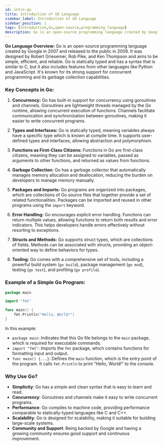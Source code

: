 ```yaml
---
id: intro-go
title: Introduction of GO Language
sidebar_label: Introduction of GO Language
sidebar_position: 1
tags: [introduction,Go,open-source,programming language]
description: Go is an open-source programming language created by Google in 2007 and released to the public in 2009.
---
```


**Go Language Overview:**
Go is an open-source programming language created by Google in 2007 and released to the public in 2009. It was designed by Robert Griesemer, Rob Pike, and Ken Thompson and aims to be simple, efficient, and reliable. Go is statically typed and has a syntax that is similar to C, but it also includes features from other languages like Python and JavaScript. It's known for its strong support for concurrent programming and its garbage collection capabilities.

### Key Concepts in Go:

1. **Concurrency:** Go has built-in support for concurrency using goroutines and channels. Goroutines are lightweight threads managed by the Go runtime, allowing concurrent execution of functions. Channels facilitate communication and synchronization between goroutines, making it easier to write concurrent programs.

2. **Types and Interfaces:** Go is statically typed, meaning variables always have a specific type which is known at compile time. It supports user-defined types and interfaces, allowing abstraction and polymorphism.

3. **Functions as First-Class Citizens:** Functions in Go are first-class citizens, meaning they can be assigned to variables, passed as arguments to other functions, and returned as values from functions.

4. **Garbage Collection:** Go has a garbage collector that automatically manages memory allocation and deallocation, reducing the burden on developers to manage memory manually.

5. **Packages and Imports:** Go programs are organized into packages, which are collections of Go source files that together provide a set of related functionalities. Packages can be imported and reused in other programs using the `import` keyword.

6. **Error Handling:** Go encourages explicit error handling. Functions can return multiple values, allowing functions to return both results and error indicators. This helps developers handle errors effectively without resorting to exceptions.

7. **Structs and Methods:** Go supports struct types, which are collections of fields. Methods can be associated with structs, providing an object-oriented way to define behaviors for types.

8. **Tooling:** Go comes with a comprehensive set of tools, including a powerful build system (`go build`), package management (`go mod`), testing (`go test`), and profiling (`go profile`).

### Example of a Simple Go Program:

```go
package main

import "fmt"

func main() {
    fmt.Println("Hello, World!")
}
```

In this example:
- `package main`: Indicates that this Go file belongs to the `main` package, which is required for executable commands.
- `import "fmt"`: Imports the `fmt` package, which contains functions for formatting input and output.
- `func main() {...}`: Defines the `main` function, which is the entry point of the program. It calls `fmt.Println` to print "Hello, World!" to the console.

### Why Use Go?

- **Simplicity**: Go has a simple and clean syntax that is easy to learn and read.
- **Concurrency**: Goroutines and channels make it easy to write concurrent programs.
- **Performance**: Go compiles to machine code, providing performance comparable to statically-typed languages like C and C++.
- **Scalability**: Go is designed for scalability, making it suitable for building large-scale systems.
- **Community and Support**: Being backed by Google and having a growing community ensures good support and continuous improvement.
 